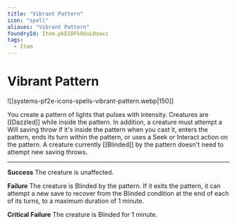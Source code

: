 ```yaml
---
title: "Vibrant Pattern"
icon: "spell"
aliases: "Vibrant Pattern"
foundryId: Item.pkEIDFk0duLOoaxz
tags:
  - Item
---
```


# Vibrant Pattern
![[systems-pf2e-icons-spells-vibrant-pattern.webp|150]]

You create a pattern of lights that pulses with intensity. Creatures are [[Dazzled]] while inside the pattern. In addition, a creature must attempt a Will saving throw if it's inside the pattern when you cast it, enters the pattern, ends its turn within the pattern, or uses a Seek or Interact action on the pattern. A creature currently [[Blinded]] by the pattern doesn't need to attempt new saving throws.

* * *

**Success** The creature is unaffected.

**Failure** The creature is Blinded by the pattern. If it exits the pattern, it can attempt a new save to recover from the Blinded condition at the end of each of its turns, to a maximum duration of 1 minute.

**Critical Failure** The creature is Blinded for 1 minute.
